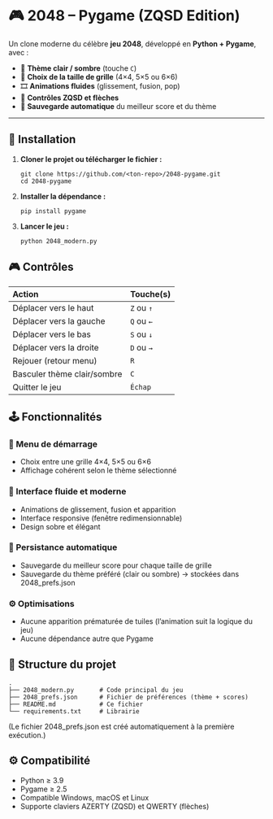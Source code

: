 # 🎮 2048 – Pygame (ZQSD Edition)

Un clone moderne du célèbre **jeu 2048**, développé en **Python + Pygame**, avec :

- 🎨 **Thème clair / sombre** (touche `C`)
- 🧩 **Choix de la taille de grille** (4×4, 5×5 ou 6×6)
- 🎞️ **Animations fluides** (glissement, fusion, pop)
- 🧠 **Contrôles ZQSD et flèches**
- 💾 **Sauvegarde automatique** du meilleur score et du thème

---

## 🧰 Installation

1. **Cloner le projet ou télécharger le fichier :**
   ```
   git clone https://github.com/<ton-repo>/2048-pygame.git
   cd 2048-pygame
   ```


2. **Installer la dépendance :**
    ```
    pip install pygame
    ```

3. **Lancer le jeu :**
    ```
    python 2048_modern.py
    ```

## 🎮 Contrôles
| Action                      | Touche(s)  |
| :-------------------------- | :--------- |
| Déplacer vers le haut       | `Z` ou `↑` |
| Déplacer vers la gauche     | `Q` ou `←` |
| Déplacer vers le bas        | `S` ou `↓` |
| Déplacer vers la droite     | `D` ou `→` |
| Rejouer (retour menu)       | `R`        |
| Basculer thème clair/sombre | `C`        |
| Quitter le jeu              | `Échap`    |

## 🕹️ Fonctionnalités

### 🧩 Menu de démarrage

- Choix entre une grille 4×4, 5×5 ou 6×6
- Affichage cohérent selon le thème sélectionné

### 🎨 Interface fluide et moderne

- Animations de glissement, fusion et apparition
- Interface responsive (fenêtre redimensionnable)
- Design sobre et élégant

### 💾 Persistance automatique

- Sauvegarde du meilleur score pour chaque taille de grille
- Sauvegarde du thème préféré (clair ou sombre) → stockées dans 2048_prefs.json

### ⚙️ Optimisations

- Aucune apparition prématurée de tuiles (l’animation suit la logique du jeu)
- Aucune dépendance autre que Pygame

## 📁 Structure du projet

    .
    ├── 2048_modern.py       # Code principal du jeu
    ├── 2048_prefs.json      # Fichier de préférences (thème + scores)
    ├── README.md            # Ce fichier
    └── requirements.txt     # Librairie

(Le fichier 2048_prefs.json est créé automatiquement à la première exécution.)

## ⚙️ Compatibilité

- Python ≥ 3.9
- Pygame ≥ 2.5
- Compatible Windows, macOS et Linux
- Supporte claviers AZERTY (ZQSD) et QWERTY (flèches)